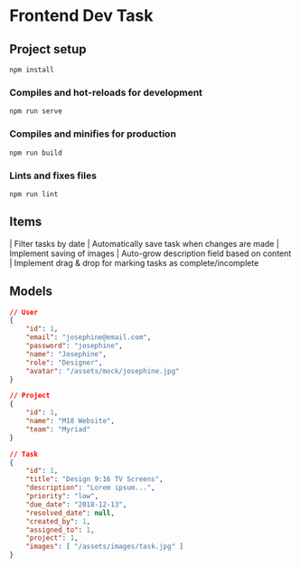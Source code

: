 # Frontend Dev Task

## Project setup
```
npm install
```

### Compiles and hot-reloads for development
```
npm run serve
```

### Compiles and minifies for production
```
npm run build
```

### Lints and fixes files
```
npm run lint
```

## Items 

| Filter tasks by date 
| Automatically save task when changes are made
| Implement saving of images 
| Auto-grow description field based on content
| Implement drag & drop for marking tasks as complete/incomplete


## Models

```json
// User
{
    "id": 1,
    "email": "josephine@email.com",
    "password": "josephine",
    "name": "Josephine",
    "role": "Designer",
    "avatar": "/assets/mock/josephine.jpg"
}

// Project
{
    "id": 1,
    "name": "M18 Website",
    "team": "Myriad"
}

// Task
{
    "id": 1,
    "title": "Design 9:16 TV Screens",
    "description": "Lorem ipsum...",
    "priority": "low",
    "due_date": "2018-12-13",
    "resolved_date": null,
    "created_by": 1,
    "assigned_to": 1,
    "project": 1,
    "images": [ "/assets/images/task.jpg" ]
}
```
